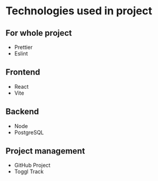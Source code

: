 # Technologies used in project

## For whole project

- Prettier
- Eslint

## Frontend

- React
- Vite

## Backend

- Node
- PostgreSQL

## Project management

- GitHub Project
- Toggl Track

